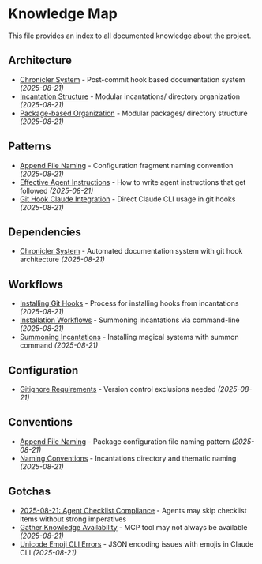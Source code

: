 # Knowledge Map

This file provides an index to all documented knowledge about the project.

## Architecture
- [Chronicler System](./architecture/chronicler-system.md) - Post-commit hook based documentation system *(2025-08-21)*
- [Incantation Structure](./architecture/incantation-structure.md) - Modular incantations/ directory organization *(2025-08-21)*
- [Package-based Organization](./architecture/package-organization.md) - Modular packages/ directory structure *(2025-08-21)*

## Patterns
- [Append File Naming](./patterns/append-file-naming.md) - Configuration fragment naming convention *(2025-08-21)*
- [Effective Agent Instructions](./patterns/effective-agent-instructions.md) - How to write agent instructions that get followed *(2025-08-21)*
- [Git Hook Claude Integration](./patterns/git-hook-claude-integration.md) - Direct Claude CLI usage in git hooks *(2025-08-21)*

## Dependencies
- [Chronicler System](./dependencies/chronicler-system.md) - Automated documentation system with git hook architecture *(2025-08-21)*

## Workflows
- [Installing Git Hooks](./workflows/installing-git-hooks.md) - Process for installing hooks from incantations *(2025-08-21)*
- [Installation Workflows](./workflows/installation.md) - Summoning incantations via command-line *(2025-08-21)*
- [Summoning Incantations](./workflows/summoning-incantations.md) - Installing magical systems with summon command *(2025-08-21)*

## Configuration
- [Gitignore Requirements](./config/gitignore-requirements.md) - Version control exclusions needed *(2025-08-21)*

## Conventions
- [Append File Naming](./conventions/append-file-naming.md) - Package configuration file naming pattern *(2025-08-21)*
- [Naming Conventions](./conventions/naming.md) - Incantations directory and thematic naming *(2025-08-21)*

## Gotchas
- [2025-08-21: Agent Checklist Compliance](./gotchas/2025-08-21-agent-checklist-compliance.md) - Agents may skip checklist items without strong imperatives
- [Gather Knowledge Availability](./gotchas/gather-knowledge-availability.md) - MCP tool may not always be available *(2025-08-21)*
- [Unicode Emoji CLI Errors](./gotchas/unicode-emoji-cli-errors.md) - JSON encoding issues with emojis in Claude CLI *(2025-08-21)*